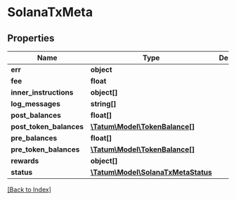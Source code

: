 # SolanaTxMeta

## Properties

Name | Type | Description | Notes
------------ | ------------- | ------------- | -------------
**err** | **object** |  | [optional]
**fee** | **float** |  | [optional]
**inner_instructions** | **object[]** |  | [optional]
**log_messages** | **string[]** |  | [optional]
**post_balances** | **float[]** |  | [optional]
**post_token_balances** | [**\Tatum\Model\TokenBalance[]**](TokenBalance.md) |  | [optional]
**pre_balances** | **float[]** |  | [optional]
**pre_token_balances** | [**\Tatum\Model\TokenBalance[]**](TokenBalance.md) |  | [optional]
**rewards** | **object[]** |  | [optional]
**status** | [**\Tatum\Model\SolanaTxMetaStatus**](SolanaTxMetaStatus.md) |  | [optional]

[[Back to Index]](../index.md)

